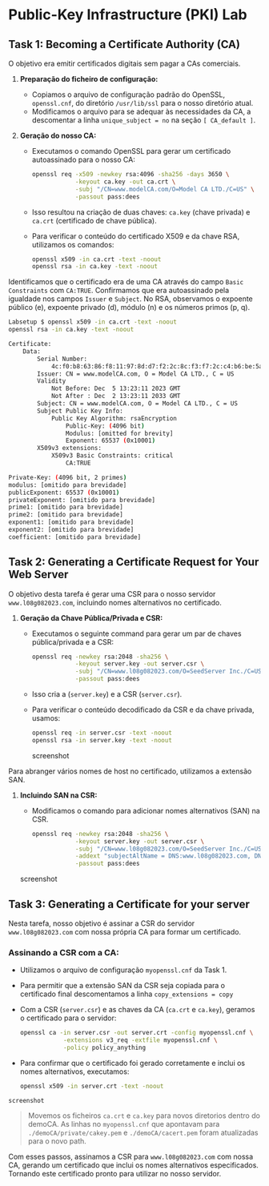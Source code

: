 # Public-Key Infrastructure (PKI) Lab

## Task 1: Becoming a Certificate Authority (CA)

 O objetivo era emitir certificados digitais sem pagar a CAs comerciais.


1. **Preparação do ficheiro de configuração:**
   - Copiamos o arquivo de configuração padrão do OpenSSL, `openssl.cnf`, do diretório `/usr/lib/ssl` para o nosso diretório atual.
   - Modificamos o arquivo para se adequar às necessidades da CA, a descomentar a linha `unique_subject = no` na seção `[ CA_default ]`.

2. **Geração do nosso CA:**
   - Executamos o comando OpenSSL para gerar um certificado autoassinado para o nosso CA:
     ```bash
     openssl req -x509 -newkey rsa:4096 -sha256 -days 3650 \
                 -keyout ca.key -out ca.crt \
                 -subj "/CN=www.modelCA.com/O=Model CA LTD./C=US" \
                 -passout pass:dees
     ```
   - Isso resultou na criação de duas chaves: `ca.key` (chave privada) e `ca.crt` (certificado de chave pública).

   - Para verificar o conteúdo do certificado X509 e da chave RSA, utilizamos os comandos:
     ```bash
     openssl x509 -in ca.crt -text -noout
     openssl rsa -in ca.key -text -noout
     ```

Identificamos que o certificado era de uma CA através do campo `Basic Constraints` com `CA:TRUE`. Confirmamos que era autoassinado pela igualdade nos campos `Issuer` e `Subject`. No RSA, observamos o expoente público (e), expoente privado (d), módulo (n) e os números primos (p, q).

~~~bash
Labsetup $ openssl x509 -in ca.crt -text -noout
openssl rsa -in ca.key -text -noout

Certificate:
    Data:
        Serial Number:
            4c:f0:b8:63:86:f8:11:97:8d:d7:f2:2c:8c:f3:f7:2c:c4:b6:be:5a
        Issuer: CN = www.modelCA.com, O = Model CA LTD., C = US
        Validity
            Not Before: Dec  5 13:23:11 2023 GMT
            Not After : Dec  2 13:23:11 2033 GMT
        Subject: CN = www.modelCA.com, O = Model CA LTD., C = US
        Subject Public Key Info:
            Public Key Algorithm: rsaEncryption
                Public-Key: (4096 bit)
                Modulus: [omitted for brevity]
                Exponent: 65537 (0x10001)
        X509v3 extensions:
            X509v3 Basic Constraints: critical
                CA:TRUE

Private-Key: (4096 bit, 2 primes)
modulus: [omitido para brevidade]
publicExponent: 65537 (0x10001)
privateExponent: [omitido para brevidade]
prime1: [omitido para brevidade]
prime2: [omitido para brevidade]
exponent1: [omitido para brevidade]
exponent2: [omitido para brevidade]
coefficient: [omitido para brevidade]
~~~

## Task 2: Generating a Certificate Request for Your Web Server

O objetivo desta tarefa é gerar uma CSR para o nosso servidor `www.l08g082023.com`, incluindo nomes alternativos no certificado.


1. **Geração da Chave Pública/Privada e CSR:**
   - Executamos o seguinte command para gerar um par de chaves pública/privada e a CSR:
     ```bash
     openssl req -newkey rsa:2048 -sha256 \
                 -keyout server.key -out server.csr \
                 -subj "/CN=www.l08g082023.com/O=SeedServer Inc./C=US" \
                 -passout pass:dees
     ```
   - Isso cria a (`server.key`) e a CSR (`server.csr`).

   - Para verificar o conteúdo decodificado da CSR e da chave privada, usamos:
     ```bash
     openssl req -in server.csr -text -noout
     openssl rsa -in server.key -text -noout
     ```

     screenshot

Para abranger vários nomes de host no certificado, utilizamos a extensão SAN.

1. **Incluindo SAN na CSR:**
   - Modificamos o comando para adicionar nomes alternativos (SAN) na CSR.
     ```bash
     openssl req -newkey rsa:2048 -sha256 \
                 -keyout server.key -out server.csr \
                 -subj "/CN=www.l08g082023.com/O=SeedServer Inc./C=US" \
                 -addext "subjectAltName = DNS:www.l08g082023.com, DNS:www.seed-server.com, DNS:www.zacarias2023.com, DNS:www.bank32.com" \
                 -passout pass:dees
     ```

    screenshot

## Task 3: Generating a Certificate for your server

Nesta tarefa, nosso objetivo é assinar a CSR do servidor `www.l08g082023.com` com nossa própria CA para formar um certificado.

### Assinando a CSR com a CA:

   - Utilizamos o arquivo de configuração `myopenssl.cnf` da Task 1.

   - Para permitir que a extensão SAN da CSR seja copiada para o certificado final descomentamos a linha `copy_extensions = copy`

   - Com a CSR (`server.csr`) e as chaves da CA (`ca.crt` e `ca.key`), geramos o certificado para o servidor:
     ```bash
     openssl ca -in server.csr -out server.crt -config myopenssl.cnf \
                 -extensions v3_req -extfile myopenssl.cnf \
                 -policy policy_anything
     ```

   - Para confirmar que o certificado foi gerado corretamente e inclui os nomes alternativos, executamos:
     ```bash
     openssl x509 -in server.crt -text -noout
     ```

    screenshot

> Movemos os ficheiros `ca.crt` e `ca.key` para novos diretorios dentro do demoCA. As linhas no `myopenssl.cnf` que apontavam para `./demoCA/private/cakey.pem` e `./demoCA/cacert.pem` foram atualizadas para o novo path.

Com esses passos, assinamos a CSR para `www.l08g082023.com` com nossa CA, gerando um certificado que inclui os nomes alternativos especificados. Tornando este certificado pronto para utilizar no nosso servidor.

